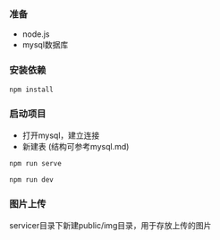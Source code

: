 ### 准备
* node.js
* mysql数据库

### 安装依赖
```sh
npm install
```

### 启动项目
* 打开mysql，建立连接
* 新建表 (结构可参考mysql.md)
```sh
npm run serve

npm run dev
```

### 图片上传

servicer目录下新建public/img目录，用于存放上传的图片






